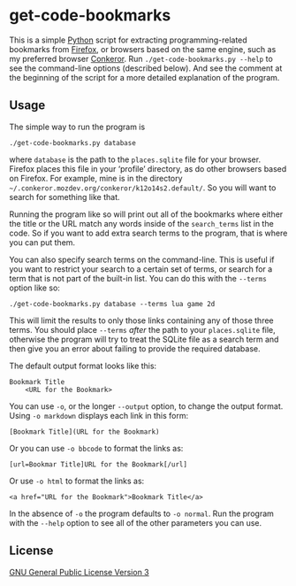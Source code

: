 get-code-bookmarks
==================

This is a simple [Python](http://python.org) script for extracting
programming-related bookmarks from [Firefox](http://firefox.com/), or
browsers based on the same engine, such as my preferred browser
[Conkeror](http://conkeror.org/).  Run `./get-code-bookmarks.py
--help` to see the command-line options (described below).  And see
the comment at the beginning of the script for a more detailed
explanation of the program.


Usage
-----

The simple way to run the program is

    ./get-code-bookmarks.py database

where `database` is the path to the `places.sqlite` file for your
browser.  Firefox places this file in your ‘profile’ directory, as do
other browsers based on Firefox.  For example, mine is in the
directory `~/.conkeror.mozdev.org/conkeror/k12o14s2.default/`.
So you will want to search for something like that.

Running the program like so will print out all of the bookmarks where
either the title or the URL match any words inside of the
`search_terms` list in the code.  So if you want to add extra search
terms to the program, that is where you can put them.

You can also specify search terms on the command-line.  This is useful
if you want to restrict your search to a certain set of terms, or
search for a term that is not part of the built-in list.  You can do
this with the `--terms` option like so:

    ./get-code-bookmarks.py database --terms lua game 2d

This will limit the results to only those links containing any of
those three terms.  You should place `--terms` *after* the path to
your `places.sqlite` file, otherwise the program will try to treat the
SQLite file as a search term and then give you an error about failing
to provide the required database.

The default output format looks like this:

    Bookmark Title
        <URL for the Bookmark>

You can use `-o`, or the longer `--output` option, to change the
output format.  Using `-o markdown` displays each link in this form:

    [Bookmark Title](URL for the Bookmark)

Or you can use `-o bbcode` to format the links as:

    [url=Bookmar Title]URL for the Bookmark[/url]

Or use `-o html` to format the links as:

    <a href="URL for the Bookmark">Bookmark Title</a>

In the absence of `-o` the program defaults to `-o normal`.  Run the
program with the `--help` option to see all of the other parameters
you can use.


License
-------

[GNU General Public License Version 3](http://www.gnu.org/copyleft/gpl.html)
